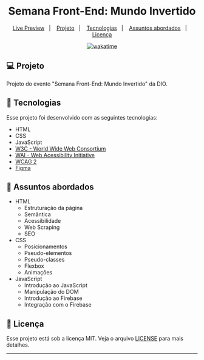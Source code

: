 <h1 align="center">
  Semana Front-End: Mundo Invertido
</h1>

<p align="center">
  <a href="https://mundoinvertido-brunoh.netlify.app/">Live Preview</a>&nbsp;&nbsp;&nbsp;|&nbsp;&nbsp;&nbsp;
  <a href="#-projeto">Projeto</a>&nbsp;&nbsp;&nbsp;|&nbsp;&nbsp;&nbsp;
  <a href="#-tecnologias">Tecnologias</a>&nbsp;&nbsp;&nbsp;|&nbsp;&nbsp;&nbsp;
  <a href="#-assuntos-abordados">Assuntos abordados</a>&nbsp;&nbsp;&nbsp;|&nbsp;&nbsp;&nbsp;
  <a href="#memo-licença">Licença</a>
</p>

<p align="center">
<a href="https://wakatime.com/badge/user/68660678-6b86-4b78-98df-f5f41a37e1bc/project/d481ab84-79f7-41ea-a466-ba3183802494"><img src="https://wakatime.com/badge/user/68660678-6b86-4b78-98df-f5f41a37e1bc/project/d481ab84-79f7-41ea-a466-ba3183802494.svg" alt="wakatime"></a>
</p>

## 💻 Projeto

Projeto do evento "Semana Front-End: Mundo Invertido" da DIO.

## 🚀 Tecnologias

Esse projeto foi desenvolvido com as seguintes tecnologias:

- HTML
- CSS
- JavaScript
- [W3C - World Wide Web Consortium](http://w3c.org)
- [WAI - Web Acessibility Initiative](https://www.w3.org/WAI/)
- [WCAG 2](https://www.w3.org/WAI/WCAG21/quickref/) 
- [Figma](https://www.figma.com/file/I3Q42CcVUziRN3iMfTrbfb/Stranger-Things?node-id=0%3A1)

## 💬 Assuntos abordados

- HTML
    - Estruturação da página
    - Semântica
    - Acessibilidade
    - Web Scraping
    - SEO
- CSS
    - Posicionamentos
    - Pseudo-elementos
    - Pseudo-classes
    - Flexbox
    - Animações 
- JavaScript
    - Introdução ao JavaScript
    - Manipulação do DOM
    - Introdução ao Firebase
    - Integração com o Firebase

## :memo: Licença

Esse projeto está sob a licença MIT. Veja o arquivo [LICENSE](LICENSE) para mais detalhes.

---
